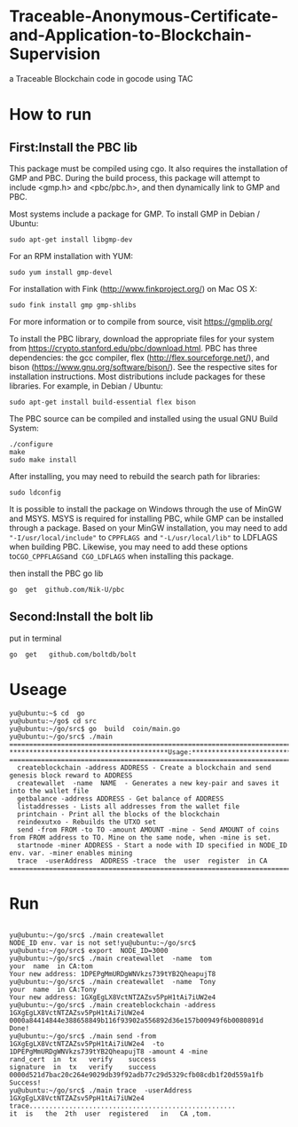 # Traceable-Anonymous-Certificate-and-Application-to-Blockchain-Supervision
a   Traceable  Blockchain  code   in   gocode  using   TAC

# How to run 
## First:Install the  PBC  lib

 This package must be compiled using cgo. It also requires the installation of GMP and PBC. During the build process, this package will attempt to include <gmp.h> and <pbc/pbc.h>, and then dynamically link to GMP and PBC.

Most systems include a package for GMP. To install GMP in Debian / Ubuntu:

`sudo apt-get install libgmp-dev`

For an RPM installation with YUM:

`sudo yum install gmp-devel`

For installation with Fink (http://www.finkproject.org/) on Mac OS X:

`sudo fink install gmp gmp-shlibs`

For more information or to compile from source, visit https://gmplib.org/

To install the PBC library, download the appropriate files for your system from https://crypto.stanford.edu/pbc/download.html. PBC has three dependencies: the gcc compiler, flex (http://flex.sourceforge.net/), and bison (https://www.gnu.org/software/bison/). See the respective sites for installation instructions. Most distributions include packages for these libraries. For example, in Debian / Ubuntu:

`sudo apt-get install build-essential flex bison`

The PBC source can be compiled and installed using the usual GNU Build System:
```
./configure
make
sudo make install
```

After installing, you may need to rebuild the search path for libraries:

`sudo ldconfig`

It is possible to install the package on Windows through the use of MinGW and MSYS. MSYS is required for installing PBC, while GMP can be installed through a package. Based on your MinGW installation, you may need to add `"-I/usr/local/include"` to `CPPFLAGS `and `"-L/usr/local/lib"` to LDFLAGS when building PBC. Likewise, you may need to add these options to` CGO_CPPFLAGS `and` CGO_LDFLAGS` when installing this package. 

then  install the PBC go  lib

`go  get  github.com/Nik-U/pbc`

## Second:Install the  bolt  lib

put  in   terminal  

`go  get   github.com/boltdb/bolt`
# Useage
```
yu@ubuntu:~$ cd  go
yu@ubuntu:~/go$ cd src
yu@ubuntu:~/go/src$ go  build  coin/main.go
yu@ubuntu:~/go/src$ ./main
==================================================================================================
****************************************Usage:****************************************************
==================================================================================================
  createblockchain -address ADDRESS - Create a blockchain and send genesis block reward to ADDRESS
  createwallet  -name  NAME  - Generates a new key-pair and saves it into the wallet file
  getbalance -address ADDRESS - Get balance of ADDRESS
  listaddresses - Lists all addresses from the wallet file
  printchain - Print all the blocks of the blockchain
  reindexutxo - Rebuilds the UTXO set
  send -from FROM -to TO -amount AMOUNT -mine - Send AMOUNT of coins from FROM address to TO. Mine on the same node, when -mine is set.
  startnode -miner ADDRESS - Start a node with ID specified in NODE_ID env. var. -miner enables mining
  trace  -userAddress  ADDRESS -trace  the  user  register  in CA
==================================================================================================

```
# Run
```

yu@ubuntu:~/go/src$ ./main createwallet
NODE_ID env. var is not set!yu@ubuntu:~/go/src$ 
yu@ubuntu:~/go/src$ export  NODE_ID=3000
yu@ubuntu:~/go/src$ ./main createwallet  -name  tom
your  name  in CA:tom
Your new address: 1DPEPgMmURDgWNVkzs739tYB2QheapujT8
yu@ubuntu:~/go/src$ ./main createwallet  -name  Tony
your  name  in CA:Tony
Your new address: 1GXgEgLX8VctNTZAZsv5PpH1tAi7iUW2e4
yu@ubuntu:~/go/src$ ./main createblockchain -address 1GXgEgLX8VctNTZAZsv5PpH1tAi7iUW2e4
0000a84414844e388658849b116f93902a556892d36e157b00949f6b0080891d
Done!
yu@ubuntu:~/go/src$ ./main send -from 1GXgEgLX8VctNTZAZsv5PpH1tAi7iUW2e4  -to 1DPEPgMmURDgWNVkzs739tYB2QheapujT8 -amount 4 -mine
rand_cert  in  tx   verify    success
signature  in  tx   verify    success
0000d521d7bac20c264e9029db39f92adb77c29d5329cfb08cdb1f20d559a1fb
Success!
yu@ubuntu:~/go/src$ ./main trace  -userAddress   1GXgEgLX8VctNTZAZsv5PpH1tAi7iUW2e4
trace....................................................
it  is   the  2th  user  registered   in   CA ,tom. 
```
